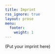 ```yaml
---
title: Imprint
rss_ignore: true
layout: prose
menu:
  footer:
    weight: 1
---
```


(Put your imprint here)
